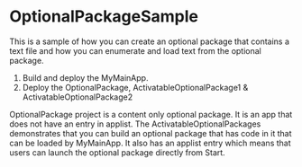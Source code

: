 # OptionalPackageSample
This is a sample of how you can create an optional package that contains a text file and how you can enumerate and load text from the optional package.

1. Build and deploy the MyMainApp. 
2. Deploy the OptionalPackage, ActivatableOptionalPackage1 & ActivatableOptionalPackage2

OptionalPackage project is a content only optional package. It is an app that does not have an entry in applist. The ActivatableOptionalPackages demonstrates that you can build an optional package that has code in it that can be loaded by MyMainApp. It also has an applist entry which means that users can launch the optional package directly from Start. 
